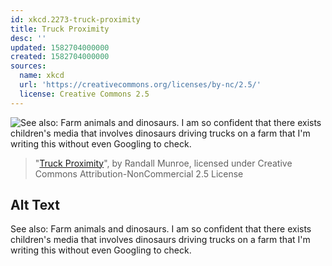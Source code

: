 ```yaml
---
id: xkcd.2273-truck-proximity
title: Truck Proximity
desc: ''
updated: 1582704000000
created: 1582704000000
sources:
  name: xkcd
  url: 'https://creativecommons.org/licenses/by-nc/2.5/'
  license: Creative Commons 2.5
---
```

![See also: Farm animals and dinosaurs. I am so confident that there exists children's media that involves dinosaurs driving trucks on a farm that I'm writing this without even Googling to check.](https://imgs.xkcd.com/comics/truck_proximity.png)
> "[Truck Proximity](https://xkcd.com/2273/)", by Randall Munroe, licensed under Creative Commons Attribution-NonCommercial 2.5 License

## Alt Text
See also: Farm animals and dinosaurs. I am so confident that there exists children's media that involves dinosaurs driving trucks on a farm that I'm writing this without even Googling to check.
